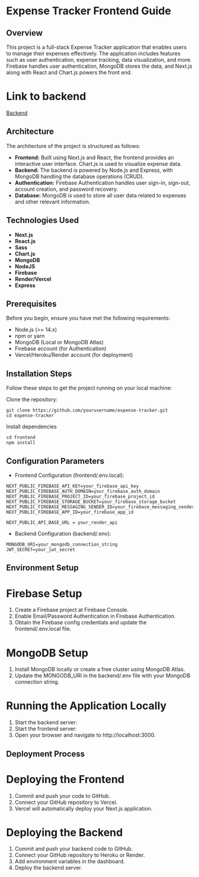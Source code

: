 # **Expense Tracker Frontend Guide**

## Overview
This project is a full-stack Expense Tracker application that enables users to manage their expenses effectively. The application includes features such as user authentication, expense tracking, data visualization, and more. Firebase handles user authentication, MongoDB stores the data, and Next.js along with React and Chart.js powers the front end.

# Link to backend
[Backend](https://github.com/kellyhp/ExpenseTracker)

## Architecture
The architecture of the project is structured as follows:

- **Frontend:** Built using Next.js and React, the frontend provides an interactive user interface. Chart.js is used to visualize expense data.
- **Backend:** The backend is powered by Node.js and Express, with MongoDB handling the database operations (CRUD).
- **Authentication:** Firebase Authentication handles user sign-in, sign-out, account creation, and password recovery.
- **Database:** MongoDB is used to store all user data related to expenses and other relevant information.

## Technologies Used

- **Next.js**
- **React.js**
- **Sass**
- **Chart.js**
- **MongoDB**
- **NodeJS**
- **Firebase**
- **Render/Vercel**
- **Express**

## Prerequisites

Before you begin, ensure you have met the following requirements:

- Node.js (>= 14.x)
- npm or yarn
- MongoDB (Local or MongoDB Atlas)
- Firebase account (for Authentication)
- Vercel/Heroku/Render account (for deployment)

## Installation Steps

Follow these steps to get the project running on your local machine:

Clone the repository:
```
git clone https://github.com/yourusername/expense-tracker.git
cd expense-tracker
```
Install dependencies
```
cd frontend
npm install
```


## Configuration Parameters
- Frontend Configuration (frontend/.env.local):
```
NEXT_PUBLIC_FIREBASE_API_KEY=your_firebase_api_key
NEXT_PUBLIC_FIREBASE_AUTH_DOMAIN=your_firebase_auth_domain
NEXT_PUBLIC_FIREBASE_PROJECT_ID=your_firebase_project_id
NEXT_PUBLIC_FIREBASE_STORAGE_BUCKET=your_firebase_storage_bucket
NEXT_PUBLIC_FIREBASE_MESSAGING_SENDER_ID=your_firebase_messaging_sender_id
NEXT_PUBLIC_FIREBASE_APP_ID=your_firebase_app_id

NEXT_PUBLIC_API_BASE_URL = your_render_api
```
- Backend Configuration (backend/.env):
```
MONGODB_URI=your_mongodb_connection_string
JWT_SECRET=your_jwt_secret
```
## Environment Setup

# Firebase Setup
1. Create a Firebase project at Firebase Console.
2. Enable Email/Password Authentication in Firebase Authentication.
3. Obtain the Firebase config credentials and update the frontend/.env.local file.
# MongoDB Setup
1. Install MongoDB locally or create a free cluster using MongoDB Atlas.
2. Update the MONGODB_URI in the backend/.env file with your MongoDB connection string.
# Running the Application Locally
1. Start the backend server:
2. Start the frontend server:
3. Open your browser and navigate to http://localhost:3000.

## Deployment Process

# Deploying the Frontend
1. Commit and push your code to GitHub.
2. Connect your GitHub repository to Vercel.
3. Vercel will automatically deploy your Next.js application.
# Deploying the Backend
1. Commit and push your backend code to GitHub.
2. Connect your GitHub repository to Heroku or Render.
3. Add environment variables in the dashboard.
4. Deploy the backend server.